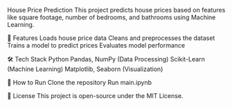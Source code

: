 House Price Prediction
This project predicts house prices based on features like square footage, number of bedrooms, and bathrooms using Machine Learning.

📌 Features
Loads house price data
Cleans and preprocesses the dataset
Trains a model to predict prices
Evaluates model performance

🛠 Tech Stack
Python
Pandas, NumPy (Data Processing)
Scikit-Learn (Machine Learning)
Matplotlib, Seaborn (Visualization)

🚀 How to Run
Clone the repository
Run main.ipynb

📄 License
This project is open-source under the MIT License.

